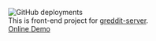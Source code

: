 ![GitHub deployments](https://img.shields.io/github/deployments/duyike/greddit-web/Production)<br>
This is front-end project for [greddit-server](https://github.com/duyike/greddit-server).<br>
[Online Demo](https://greddit-web.vercel.app/)
